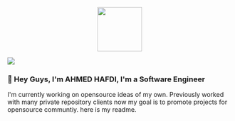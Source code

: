 <p align="center">
  <img src="https://media.giphy.com/media/dxn6fRlTIShoeBr69N/giphy.gif" width="100px">
</p>

![](https://still-brushlands-82734.herokuapp.com/countercheck)
### 👋 Hey Guys, I'm AHMED HAFDI, I'm a Software Engineer
I'm currently working on opensource ideas of my own. Previously worked with many private repository clients now my goal is to promote projects for opensource communtiy.
here is my readme.






